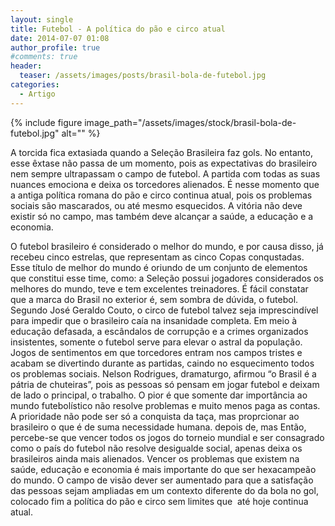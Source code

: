 ```yaml
---
layout: single
title: Futebol - A política do pão e circo atual
date: 2014-07-07 01:08
author_profile: true
#comments: true
header:
  teaser: /assets/images/posts/brasil-bola-de-futebol.jpg
categories: 
  - Artigo
---
```


{% include figure image_path="/assets/images/stock/brasil-bola-de-futebol.jpg" alt=""  %}

A torcida fica extasiada quando a Seleção Brasileira faz gols. No entanto, esse êxtase não passa de um momento, pois as expectativas do brasileiro nem sempre ultrapassam o campo de futebol. A partida com todas as suas nuances emociona e deixa os torcedores alienados. É nesse momento que a antiga política romana do pão e circo continua atual, pois os problemas sociais são mascarados, ou até mesmo esquecidos. A vitória não deve existir só no campo, mas também deve alcançar a saúde, a educação e a economia.

O futebol brasileiro é considerado o melhor do mundo, e por causa disso, já recebeu cinco estrelas, que representam as cinco Copas conqustadas. Esse título de melhor do mundo é oriundo de um conjunto de elementos que constitui esse time, como: a Seleção possui jogadores considerados os melhores do mundo, teve e tem excelentes treinadores. É fácil constatar que a marca do Brasil no exterior é, sem sombra de dúvida, o futebol.
Segundo José Geraldo Couto, o circo de futebol talvez seja imprescindível para impedir que o brasileiro caía na insanidade completa. Em meio à educação defasada, a escândalos de corrupção e a crimes organizados insistentes, somente o futebol serve para elevar o astral da população. Jogos de sentimentos em que torcedores entram nos campos tristes e acabam se divertindo durante as partidas, caindo no esquecimento todos os problemas sociais.
Nelson Rodrigues, dramaturgo, afirmou “o Brasil é a pátria de chuteiras”, pois as pessoas só pensam em jogar futebol e deixam de lado o principal, o trabalho. O pior é que somente dar importância ao mundo futebolístico não resolve problemas e muito menos paga as contas. A prioridade não pode ser só a conquista da taça, mas proprcionar ao brasileiro o que é de suma necessidade humana. depois de, mas
Então, percebe-se que vencer todos os jogos do torneio mundial e ser consagrado como o país do futebol não resolve desigualde social, apenas deixa os brasileiros ainda mais alienados. Vencer os problemas que existem na saúde, educação e economia é mais importante do que ser hexacampeão do mundo. O campo de visão dever ser aumentado para que a satisfação das pessoas sejam ampliadas em um contexto diferente do da bola no gol, colocado fim a política do pão e circo sem limites que  até hoje continua atual.
